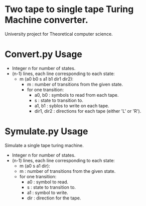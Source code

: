 # Two tape to single tape Turing Machine converter.
University project for Theoretical computer science.

# Convert.py Usage
- Integer n for number of states.
- (n-1) lines, each line corresponding to each state:
  - m (a0 b0 s a1 b1 dir1 dir2):
    - m : number of transitions from the given state.
    - for one transition:
      - a0, b0 : symbols to read from each tape.
      - s : state to transition to.
      - a1, b1 : syblos to write on each tape.
      - dir1, dir2 : directions for each tape (either 'L' or 'R').

# Symulate.py Usage
Simulate a single tape turing machine.
- Integer n for number of states.
- (n-1) lines, each line corresponding to each state:
  - m (a0 s a1 dir):
   - m : number of transitions from the given state.
    - for one transition:
      - a0 : symbol to read.
      - s : state to transition to.
      - a1 : symbol to write.
      - dir : direction for the tape.

